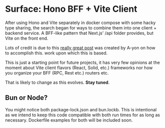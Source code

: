 # Surface: Hono BFF + Vite Client

After using Hono and Vite separately in docker compose with some hacky type sharing, the search began for ways to combine them into one client + backend service. A BFF-like pattern that Next.js' /api folder provides, but Vite on the front end.

Lots of credit is due to this [really great post](https://ayon.li/full-stack-development-with-vite-and-hono) was created by A-yon on how to accomplish this. work upon which this is based.

This is just a starting point for future projects, it has very few opinions at the moment about Vite client flavors (React, Solid, etc.) frameworks nor how you organize your BFF (RPC, Rest etc.) routers etc.

That is likely to change as this evolves. **Stay tuned**.

## Bun or Node?

You might notice both package-lock.json and bun.lockb. This is intentional as we intend to keep this code compatible with both run times for as long as necessary. Dockerfile examples for both will be included soon.
